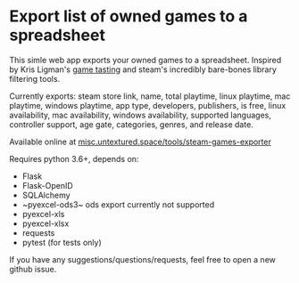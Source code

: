 # Export list of owned games to a spreadsheet
This simle web app exports your owned games to a spreadsheet.
Inspired by Kris Ligman's [game tasting](https://unwinnable.com/2020/12/29/i-played-over-100-games-this-year-and-this-is-what-i-learned/) and steam's incredibly bare-bones library filtering tools.

Currently exports: steam store link, name, total playtime, linux playtime, mac playtime, windows playtime, app type, developers, publishers, is free, linux availability, mac availability, windows availability, supported languages, controller support, age gate, categories, genres, and release date.

Available online at [misc.untextured.space/tools/steam-games-exporter](https://misc.untextured.space/tools/steam-games-exporter)

Requires python 3.6+, depends on:
- Flask
- Flask-OpenID
- SQLAlchemy
- ~pyexcel-ods3~ ods export currently not supported
- pyexcel-xls
- pyexcel-xlsx
- requests
- pytest (for tests only)

If you have any suggestions/questions/requests, feel free to open a new github issue.
